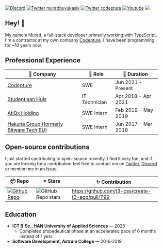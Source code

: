 
[![Discord](https://img.shields.io/discord/1029861922742472814.svg?label=&logo=discord&logoColor=ffffff&color=7389D8&labelColor=6A7EC2&style=flat-square)](https://discord.gg/6Nc8B6yYAG)
<a href="https://twitter.com/muradbuyukasik"><img src="https://img.shields.io/twitter/follow/muradbuyukasik?color=blue&label=muradbuyukasik&logo=twitter&style=flat-square" alt="Twitter muradbuyukasik" /></a>
<a href="https://twitter.com/codepture"><img src="https://img.shields.io/twitter/follow/codepture?color=blue&label=codepture&logo=twitter&style=flat-square" alt="Twitter codepture" /></a>
<a href="https://youtube.com/@codepture"><img src="https://img.shields.io/youtube/channel/subscribers/UCJaWZmiZ7S8kfBTsnMYjN_g?logo=youtube&style=flat-square" alt="Youtube" /></a>
<a href="https://twitch.com/codepture"><img src="https://img.shields.io/twitch/status/codepture?logo=twitch&style=flat-square" /></a>

## Hey! 👋

My name's Murad, a full-stack developer primarily working with TypeScript. I'm a contractor at my own company [Codepture](https://github.com/codepture). I have been programming for ~10 years now.

## Professional Experience

| 🏢 Company | 💼 Role | 📅 Duration |
|---|---|---|
| [Codepture](https://github.com/codepture) | SWE | Jun 2021 - Present |
| [Student aan Huis](https://studentaanhuis.nl/) | IT Technician | Apr 2018 - Apr 2021 |
| [AtiQx Holding](https://atimo.nl/atiqx/) | SWE Intern | Feb 2019 - May 2019 |
| [Hakuna Group (formerly Bitware Tech EU)](https://hakuna-group.com/) | SWE Intern | Jun 2017 - Mar 2018 |

## Open-source contributions
I just started contributing to open-source recently. I find it very fun, and if you are looking for a contribution feel free to contact me on [Twitter](https://twitter.com/muradbu), [Discord](https://discord.gg/6Nc8B6yYAG) or mention me in an Issue.

| 📦 Repo| ⭐ Stars | ✨ Contribution |
|---|---|---|
|[![Github Repo](https://img.shields.io/badge/t3--oss-create--t3--app-blue?style=flat-square)](https://github.com/t3-oss/create-t3-app) | ![GitHub Repo stars](https://img.shields.io/github/stars/t3-oss/create-t3-app?style=flat-square) | <https://github.com/t3-oss/create-t3-app/pull/799> |

## Education

- **ICT B.Sc., HAN University of Applied Sciences** — 2020
  - Completed propedeutical phase at an accelerated pace of 6 months instead of 1 year.
- **Software Development, Astrum College** — 2016-2019
